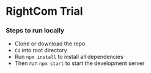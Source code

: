 # RightCom Trial 

### Steps to run locally

- Clone or download the repo
- `Cd` into root directory
- Run `npm install` to install all dependencies
- Then run `npm start` to start the development server
